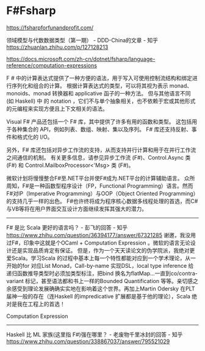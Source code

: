 

















# F#Fsharp
https://fsharpforfunandprofit.com/



领域模型与代数数据类型（第一期） - DDD-China的文章 - 知乎
https://zhuanlan.zhihu.com/p/127128213






















https://docs.microsoft.com/zh-cn/dotnet/fsharp/language-reference/computation-expressions


F # 中的计算表达式提供了一种方便的语法，用于写入可使用控制流结构和绑定进行序列化和组合的计算。 根据计算表达式的类型，可以将其视为表示 monad、monoids、monad 转换器和 applicative 函子的一种方法。 但与其他语言不同 (如 Haskell) 中 的 notation ，它们不与单个抽象相关，也不依赖于宏或其他形式的元编程来实现方便且上下文相关的语法。

Visual F# 产品还包括一个 F# 库，其中提供了许多有用的函数和类型。 这包括用于各种集合的 API，例如列表、数组、映射、集以及序列。 F# 库还支持反射、事件和格式化的 I/O。

另外，F# 库还包括对异步工作流的支持，从而支持并行计算和用于在并行工作流之间通信的机制。 有关更多信息，请参见异步工作流 (F#)、Control.Async 类 (F#) 和 Control.MailboxProcessor<'Msg> 类 (F#)。



微软计划将慢慢整合F#至.NET平台并使F#成为.NET平台的计算辅助语言。
众所周知，F#是一种函数型程序设计（FP，Functional Programming）语言。然而F#对IP（Imperative Programming）与OOP（Object Oriented Programming）的支持几乎一样的出色。
F#也许终将成为程序核心数据多线程处理的首选，而C#与VB等将在用户界面交互设计方面继续发挥其强大的潜力。










------------------------

F# 是比 Scala 更好的语言吗？ - 彭飞的回答 - 知乎
https://www.zhihu.com/question/36394177/answer/67321285
谢邀，我没用过F#，印象中这就是个OCaml + Computation Expression 。微软的语言无论设计还是实现品质肯定有保证。
但是，作为一个天天读论文的伪学院派，我绝对更爱Scala。学习Scala 的过程中基本上每一个特性都能对应到一个学术理论，从一开始的for 对应List Monad，Call-by-name 实现DSL，local type inference 给递归函数推导类型时必须加类型标注，把bind 换名为flatMap…一直到co/contra-variant 标记，甚至语法都和书上一样的Bounded Quantification 等等。亲切感之余感受到理论发展确确实实地在影响着这个世界。再加上Martin Odersky 在PLT 届神一般的存在（连Haskell 的impredicative 扩展都是基于他的理论），Scala 绝对是我在工程上的首选！





Computation Expression






-------------------------------------



Haskell 比 ML 家族(这里指 F#)强在哪里？ - 老废物千里冰封的回答 - 知乎
https://www.zhihu.com/question/338867037/answer/795521029
























